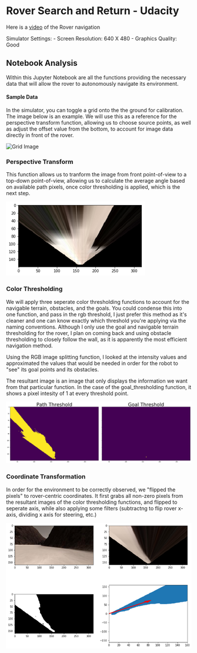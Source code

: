 # Rover Search and Return - Udacity

Here is a [video](https://youtu.be/D5wGoIJFGIo) of the Rover navigation

Simulator Settings:
	- Screen Resolution: 640 X 480
    - Graphics Quality: Good


[//]: # (Image References)

[image1]: ./calibration_images/example_grid1.jpg
[image2]: ./calibration_images/angle_example.jpg
[image3]: ./calibration_images/transform_ex.png
[image4]: ./calibration_images/thresholding.png
[image5]: ./calibration_images/coordinate.png

## Notebook Analysis

Within this Jupyter Notebook are all the functions providing the necessary data that will allow the rover to autonomously navigate its environment.

#### Sample Data

In the simulator, you can toggle a grid onto the the ground for calibration. The image below is an example. We will use this as a reference for the perspective transform function, allowing us to choose source points, as well as adjust the offset value from the bottom, to account for image data directly in front of the rover.

![Grid Image][image1]

### Perspective Transform

This function allows us to tranform the image from front point-of-view to a top-down point-of-view, allowing us to calculate the average angle based on available path pixels, once color thresholding is applied, which is the next step.

![Perspect Transform][image3]

### Color Thresholding

We will apply three seperate color thresholding functions to account for the navigable terrain, obstacles, and the goals. You could condense this into one function, and pass in the rgb threshold, I just prefer this method as it's cleaner and one can know exactly which threshold you're applying via the naming conventions. Although I only use the goal and navigable terrain thresholding for the rover, I plan on coming back and using obstacle thresholding to closely follow the wall, as it is apparently the most efficient navigation method.

Using the RGB image splitting function, I looked at the intensity values and approximated the values that would be needed in order for the robot to "see" its goal points and its obstacles.

The resultant image is an image that only displays the information we want from that particular function. In the case of the goal_thresholding function, it shows a pixel intesity of 1 at every threshold point.

![Path Threshold][image4]


### Coordinate Transformation

In order for the environment to be correctly observed, we "flipped the pixels" to rover-centric coordinates. It first grabs all non-zero pixels from the resultant images of the color thresholding functions, and flipped to seperate axis, while also applying some filters (subtractng to flip rover x-axis, dividing x axis for steering, etc.)

![Path Threshold][image5]
